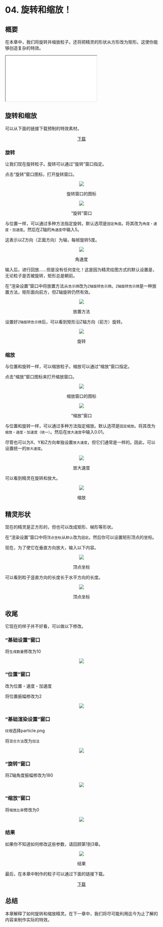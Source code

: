 ﻿# 04. 旋转和缩放！

## 概要

在本章中，我们将旋转并缩放粒子。还将把精灵的形状从方形改为矩形。这使你能够创造复杂的特效。

<iframe src='../../Sample/viewer_en.html#04_02_Sample/effect.efk'></iframe>

## 旋转和缩放

可以从下面的链接下载预制的特效素材。

<div align="center">
<a href = "../../Sample/04_01_Sample.zip">下载</a>
</div>

### 旋转

让我们现在旋转粒子。旋转可以通过“旋转”窗口指定。

点击“旋转”窗口图标，打开旋转窗口。

<div align="center">
<img src="../../img/Tutorial/04_rotation_icon.png">
<p>旋转窗口的图标</p>
</div>

<div align="center">
<img src="../../img/Tutorial/04_rotation_en.png">
<p>“旋转”窗口</p>
</div>

与位置一样，可以通过多种方法指定旋转。默认选项是```固定角度```。将其改为```角度・速度・加速度```。然后在Z轴的```角速度```中输入5。

这表示以Z方向（正面方向）为轴，每帧旋转5度。

<div align="center">
<img src="../../img/Tutorial/04_rotation_pva_en.png">
<p>角速度</p>
</div>

输入后，进行回放……但是没有任何变化！这是因为精灵绘图方式的默认设置是，无论粒子是否被旋转，矩形总是朝前。

在“渲染设置”窗口中将放置方法从```告示牌```改为```Z轴旋转告示牌```。```Z轴旋转告示牌```是一种放置方法，矩形面向前方，但Z轴旋转仍然有效。

<div align="center">
<img src="../../img/Tutorial/04_conf_en.png">
<p>放置方法</p>
</div>

设置好```Z轴旋转告示牌```后，可以看到矩形沿Z轴方向（前方）旋转。

<div align="center">
<img src="../../img/Tutorial/04_rotate.gif">
<p>旋转</p>
</div>


### 缩放

与位置和旋转一样，可以缩放粒子。缩放可以通过“缩放”窗口指定。

点击“缩放”窗口图标来打开缩放窗口。

<div align="center">
<img src="../../img/Tutorial/04_scale_icon.png">
<p>缩放窗口的图标</p>
</div>

<div align="center">
<img src="../../img/Tutorial/04_scale_en.png">
<p>“缩放”窗口</p>
</div>

与位置和旋转一样，可以通过多种方法指定缩放。默认选项是```固定缩放```。将其改为```缩放・速度・加速度（统一）```。然后在```放大速度```中输入0.01。

尽管也可以为X、Y和Z方向单独设置```放大速度```，但它们通常是一样的。因此，可以设置统一的```放大速度```。

<div align="center">
<img src="../../img/Tutorial/04_scale_pva_en.png">
<p>放大速度</p>
</div>

可以看到精灵在旋转和放大。

<div align="center">
<img src="../../img/Tutorial/04_scale.gif">
<p>缩放</p>
</div>

## 精灵形状

现在的精灵是正方形的，但也可以改成矩形、梯形等形状。

在“渲染设置”窗口中将```顶点坐标```从```默认```改为```固定```。然后你可以设置矩形顶点的坐标。

现在，为了使它在垂直方向放大，输入以下内容。

<div align="center">
<img src="../../img/Tutorial/04_v_en.png">
<p>顶点坐标</p>
</div>

可以看到粒子竖直方向的长度长于水平方向的长度。

<div align="center">
<img src="../../img/Tutorial/04_shape.gif">
<p>顶点坐标</p>
</div>

## 收尾

它现在的样子并不好看，可以做以下修改。

### “基础设置”窗口

将```生成数量```修改为10

<div align="center">
<img src="../../img/Tutorial/04/parameters_basic_en.png">
</div>

### “位置”窗口

改为位置・速度・加速度

将位置振幅修改为2

<div align="center">
<img src="../../img/Tutorial/04/parameters_position_en.png">
</div>

### “基础渲染设置”窗口

```纹理```选择particle.png

将```混合方法```改为```加法```

<div align="center">
<img src="../../img/Tutorial/04/parameters_basic_render_en.png">
</div>

### “旋转”窗口

将Z轴角度振幅修改为180

<div align="center">
<img src="../../img/Tutorial/04/parameters_rotation_en.png">
</div>

### “缩放”窗口

将```缩放比率```修改为0

<div align="center">
<img src="../../img/Tutorial/04/parameters_scale_en.png">
</div>

### 结果

如果你不知道如何修改这些参数，请回顾第1到3章。

<div align="center">
<img src="../../img/Tutorial/04_completed.gif">
<p>结果</p>
</div>

最后，在本章中制作的粒子可以通过下面的链接下载。

<div align="center">
<a href = "../../Sample/04_02_Sample.zip">下载</a>
</div>

## 总结

本章解释了如何旋转和缩放精灵。在下一章中，我们将尽可能利用迄今为止了解的内容来制作实际的特效。
